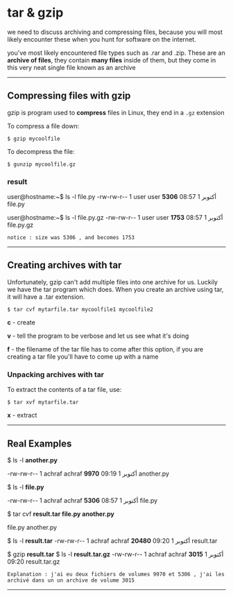 # tar & gzip 
we need to discuss archiving and compressing files, because you will most likely encounter these when you hunt for software on the internet. 

you've most likely encountered file types such as .rar and .zip. 
These are an **archive of files**, they contain **many files** inside of them, but they come in this very neat single file known as an archive

---
## Compressing files with gzip 
gzip is program used to **compress** files in Linux, they end in a ```.gz``` extension

To compress a file down:
```
$ gzip mycoolfile
```
To decompress the file:
```
$ gunzip mycoolfile.gz
```

### result 

user@hostname:~$ ls -l file.py
-rw-rw-r-- 1 user user **5306** أكتوبر  1 08:57 file.py

user@hostname:~$ ls -l file.py.gz 
-rw-rw-r-- 1 user user **1753** أكتوبر  1 08:57 file.py.gz

```notice : size was 5306 , and becomes 1753 ```

---
## Creating archives with tar
Unfortunately, gzip can't add multiple files into one archive for us. 
Luckily we have the tar program which does. 
When you create an archive using tar, it will have a .tar extension.

```
$ tar cvf mytarfile.tar mycoolfile1 mycoolfile2
```
**c** - create

**v** - tell the program to be verbose and let us see what it's doing

**f** - the filename of the tar file has to come after this option, if you are creating a tar file you'll have to come up with a name

### Unpacking archives with tar
To extract the contents of a tar file, use:
```
$ tar xvf mytarfile.tar
```
**x** - extract

---
## Real Examples 

$ ls -l **another.py**

-rw-rw-r-- 1 achraf achraf **9970** أكتوبر  1 09:19 another.py

$ ls -l **file.py**

-rw-rw-r-- 1 achraf achraf **5306** أكتوبر  1 08:57 file.py

$ tar cvf **result.tar file.py another.py**

file.py
another.py

$ ls -l **result.tar** 
-rw-rw-r-- 1 achraf achraf **20480** أكتوبر  1 09:20 result.tar

$ gzip **result.tar** 
$ ls -l **result.tar.gz** 
-rw-rw-r-- 1 achraf achraf **3015** أكتوبر  1 09:20 result.tar.gz

``` Explanation : j'ai eu deux fichiers de volumes 9970 et 5306 , j'ai les archivé dans un un archive de volume 3015 ```

---
